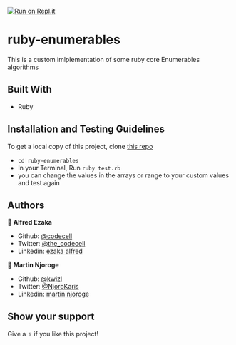 [![Run on Repl.it](https://repl.it/badge/github/codecell/ruby-enumerables)](https://repl.it/github/codecell/ruby-enumerables)

# ruby-enumerables
This is a custom imlplementation of some ruby core Enumerables algorithms


## Built With

- Ruby

## Installation and Testing Guidelines
  To get a local copy of this project, clone [this repo](https://github.com/codecell/ruby-enumerables)
  - `cd ruby-enumerables`
  - In your Terminal, Run `ruby test.rb`
  - you can change the values in the arrays or range to your custom values and test again

## Authors

👤 **Alfred Ezaka**

- Github: [@codecell](https://github.com/codecell)
- Twitter: [@the_codecell](https://twitter.com/the_codecell) 
- Linkedin: [ezaka alfred](https://www.linkedin.com/in/alfrednoble/)

👤 **Martin Njoroge**

- Github: [@kwizl](https://github.com/kwizl)
- Twitter: [@NjoroKaris](https://twitter.com/NjoroKaris)
- Linkedin: [martin njoroge](https://www.linkedin.com/in/martin-njoroge-098774110/)

## Show your support

Give a ⭐️ if you like this project!